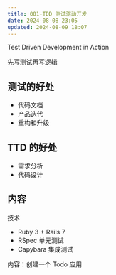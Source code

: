 ```yaml
---
title: 001-TDD 测试驱动开发
date: 2024-08-08 23:05
updated: 2024-08-09 18:07
---
```


Test Driven Development in Action

先写测试再写逻辑

## 测试的好处

- 代码文档
- 产品迭代
- 重构和升级

## TTD 的好处

- 需求分析
- 代码设计

## 内容

技术

- Ruby 3 + Rails 7
- RSpec 单元测试
- Capybara 集成测试

内容：创建一个 Todo 应用




